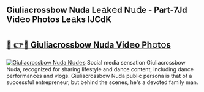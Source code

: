 ## Giuliacrossbow Nuda Le𝚊k𝚎d N𝚞𝚍e - Part-7Jd Vid𝚎o Photos Le𝚊ks IJCdK

# <h2><a href="http://fbf442.evod.top/?m=Giuliacrossbow+Nuda">🔗 👉🔴 Giuliacrossbow Nuda Vid𝚎o Ph𝚘t𝚘s</a></h2>

[![Giuliacrossbow Nuda N𝚞d𝚎s](https://i.imgur.com/8V9OHl7.gif)](http://fbf442.evod.top/?m=Giuliacrossbow+Nuda)
Social media sensation Giuliacrossbow Nuda, recognized for sharing lifestyle and dance content, including dance performances and vlogs. Giuliacrossbow Nuda public persona is that of a successful entrepreneur, but behind the scenes, he's a devoted family man. 
